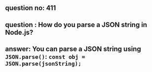 
      
## question no: 411

## question : How do you parse a JSON string in Node.js?

## answer: You can parse a JSON string using `JSON.parse()`: `const obj = JSON.parse(jsonString);`
      